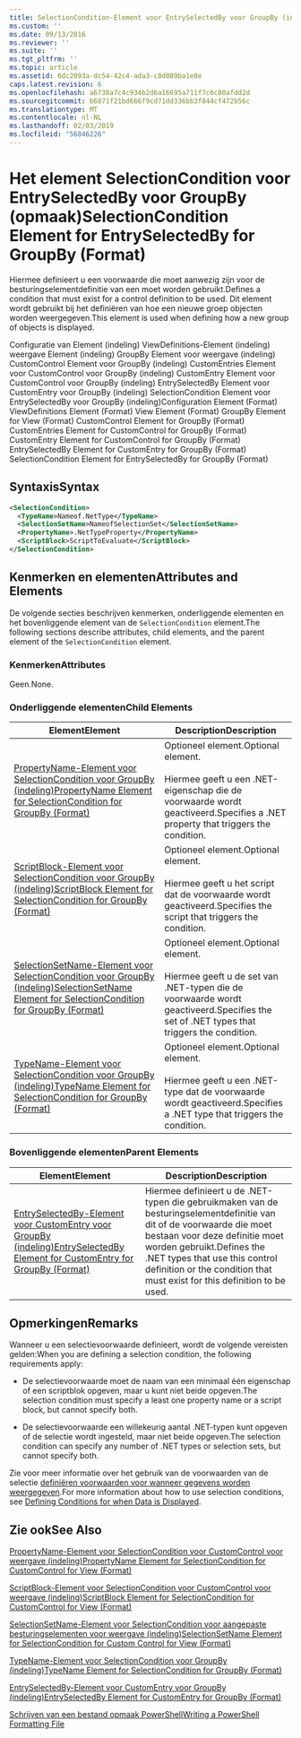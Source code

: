 ```yaml
---
title: SelectionCondition-Element voor EntrySelectedBy voor GroupBy (indeling) | Microsoft Docs
ms.custom: ''
ms.date: 09/13/2016
ms.reviewer: ''
ms.suite: ''
ms.tgt_pltfrm: ''
ms.topic: article
ms.assetid: 6dc2093a-dc54-42c4-ada3-c8d089ba1e8e
caps.latest.revision: 6
ms.openlocfilehash: a6738a7c4c934b2d6a16695a711f7c6c80afdd2d
ms.sourcegitcommit: b6871f21bd666f9cd71dd336bb3f844cf472b56c
ms.translationtype: MT
ms.contentlocale: nl-NL
ms.lasthandoff: 02/03/2019
ms.locfileid: "56846226"
---
```

# <a name="selectioncondition-element-for-entryselectedby-for-groupby-format"></a><span data-ttu-id="6332b-102">Het element SelectionCondition voor EntrySelectedBy voor GroupBy (opmaak)</span><span class="sxs-lookup"><span data-stu-id="6332b-102">SelectionCondition Element for EntrySelectedBy for GroupBy (Format)</span></span>

<span data-ttu-id="6332b-103">Hiermee definieert u een voorwaarde die moet aanwezig zijn voor de besturingselementdefinitie van een moet worden gebruikt.</span><span class="sxs-lookup"><span data-stu-id="6332b-103">Defines a condition that must exist for a control definition to be used.</span></span> <span data-ttu-id="6332b-104">Dit element wordt gebruikt bij het definiëren van hoe een nieuwe groep objecten worden weergegeven.</span><span class="sxs-lookup"><span data-stu-id="6332b-104">This element is used when defining how a new group of objects is displayed.</span></span>

<span data-ttu-id="6332b-105">Configuratie van Element (indeling) ViewDefinitions-Element (indeling) weergave Element (indeling) GroupBy Element voor weergave (indeling) CustomControl Element voor GroupBy (indeling) CustomEntries Element voor CustomControl voor GroupBy (indeling) CustomEntry Element voor CustomControl voor GroupBy (indeling) EntrySelectedBy Element voor CustomEntry voor GroupBy (indeling) SelectionCondition Element voor EntrySelectedBy voor GroupBy (indeling)</span><span class="sxs-lookup"><span data-stu-id="6332b-105">Configuration Element (Format) ViewDefinitions Element (Format) View Element (Format) GroupBy Element for View (Format) CustomControl Element for GroupBy (Format) CustomEntries Element for CustomControl for GroupBy (Format) CustomEntry Element for CustomControl for GroupBy (Format) EntrySelectedBy Element for CustomEntry for GroupBy (Format) SelectionCondition Element for EntrySelectedBy for GroupBy (Format)</span></span>

## <a name="syntax"></a><span data-ttu-id="6332b-106">Syntaxis</span><span class="sxs-lookup"><span data-stu-id="6332b-106">Syntax</span></span>

```xml
<SelectionCondition>
  <TypeName>Nameof.NetType</TypeName>
  <SelectionSetName>NameofSelectionSet</SelectionSetName>
  <PropertyName>.NetTypeProperty</PropertyName>
  <ScriptBlock>ScriptToEvaluate</ScriptBlock>
</SelectionCondition>
```

## <a name="attributes-and-elements"></a><span data-ttu-id="6332b-107">Kenmerken en elementen</span><span class="sxs-lookup"><span data-stu-id="6332b-107">Attributes and Elements</span></span>

<span data-ttu-id="6332b-108">De volgende secties beschrijven kenmerken, onderliggende elementen en het bovenliggende element van de `SelectionCondition` element.</span><span class="sxs-lookup"><span data-stu-id="6332b-108">The following sections describe attributes, child elements, and the parent element of the `SelectionCondition` element.</span></span>

### <a name="attributes"></a><span data-ttu-id="6332b-109">Kenmerken</span><span class="sxs-lookup"><span data-stu-id="6332b-109">Attributes</span></span>

<span data-ttu-id="6332b-110">Geen.</span><span class="sxs-lookup"><span data-stu-id="6332b-110">None.</span></span>

### <a name="child-elements"></a><span data-ttu-id="6332b-111">Onderliggende elementen</span><span class="sxs-lookup"><span data-stu-id="6332b-111">Child Elements</span></span>

|<span data-ttu-id="6332b-112">Element</span><span class="sxs-lookup"><span data-stu-id="6332b-112">Element</span></span>|<span data-ttu-id="6332b-113">Description</span><span class="sxs-lookup"><span data-stu-id="6332b-113">Description</span></span>|
|-------------|-----------------|
|[<span data-ttu-id="6332b-114">PropertyName-Element voor SelectionCondition voor GroupBy (indeling)</span><span class="sxs-lookup"><span data-stu-id="6332b-114">PropertyName Element for SelectionCondition for GroupBy (Format)</span></span>](./propertyname-element-for-selectioncondition-for-groupby-format.md)|<span data-ttu-id="6332b-115">Optioneel element.</span><span class="sxs-lookup"><span data-stu-id="6332b-115">Optional element.</span></span><br /><br /> <span data-ttu-id="6332b-116">Hiermee geeft u een .NET-eigenschap die de voorwaarde wordt geactiveerd.</span><span class="sxs-lookup"><span data-stu-id="6332b-116">Specifies a .NET property that triggers the condition.</span></span>|
|[<span data-ttu-id="6332b-117">ScriptBlock-Element voor SelectionCondition voor GroupBy (indeling)</span><span class="sxs-lookup"><span data-stu-id="6332b-117">ScriptBlock Element for SelectionCondition for GroupBy (Format)</span></span>](./scriptblock-element-for-selectioncondition-for-entryselectedby-for-groupby-format.md)|<span data-ttu-id="6332b-118">Optioneel element.</span><span class="sxs-lookup"><span data-stu-id="6332b-118">Optional element.</span></span><br /><br /> <span data-ttu-id="6332b-119">Hiermee geeft u het script dat de voorwaarde wordt geactiveerd.</span><span class="sxs-lookup"><span data-stu-id="6332b-119">Specifies the script that triggers the condition.</span></span>|
|[<span data-ttu-id="6332b-120">SelectionSetName-Element voor SelectionCondition voor GroupBy (indeling)</span><span class="sxs-lookup"><span data-stu-id="6332b-120">SelectionSetName Element for SelectionCondition for GroupBy (Format)</span></span>](./selectionsetname-element-for-selectioncondition-for-groupby-format.md)|<span data-ttu-id="6332b-121">Optioneel element.</span><span class="sxs-lookup"><span data-stu-id="6332b-121">Optional element.</span></span><br /><br /> <span data-ttu-id="6332b-122">Hiermee geeft u de set van .NET-typen die de voorwaarde wordt geactiveerd.</span><span class="sxs-lookup"><span data-stu-id="6332b-122">Specifies the set of .NET types that triggers the condition.</span></span>|
|[<span data-ttu-id="6332b-123">TypeName-Element voor SelectionCondition voor GroupBy (indeling)</span><span class="sxs-lookup"><span data-stu-id="6332b-123">TypeName Element for SelectionCondition for GroupBy  (Format)</span></span>](./typename-element-for-selectioncondition-for-groupby-format.md)|<span data-ttu-id="6332b-124">Optioneel element.</span><span class="sxs-lookup"><span data-stu-id="6332b-124">Optional element.</span></span><br /><br /> <span data-ttu-id="6332b-125">Hiermee geeft u een .NET-type dat de voorwaarde wordt geactiveerd.</span><span class="sxs-lookup"><span data-stu-id="6332b-125">Specifies a .NET type that triggers the condition.</span></span>|

### <a name="parent-elements"></a><span data-ttu-id="6332b-126">Bovenliggende elementen</span><span class="sxs-lookup"><span data-stu-id="6332b-126">Parent Elements</span></span>

|<span data-ttu-id="6332b-127">Element</span><span class="sxs-lookup"><span data-stu-id="6332b-127">Element</span></span>|<span data-ttu-id="6332b-128">Description</span><span class="sxs-lookup"><span data-stu-id="6332b-128">Description</span></span>|
|-------------|-----------------|
|[<span data-ttu-id="6332b-129">EntrySelectedBy-Element voor CustomEntry voor GroupBy (indeling)</span><span class="sxs-lookup"><span data-stu-id="6332b-129">EntrySelectedBy Element for CustomEntry for GroupBy (Format)</span></span>](./entryselectedby-element-for-customentry-for-groupby-format.md)|<span data-ttu-id="6332b-130">Hiermee definieert u de .NET-typen die gebruikmaken van de besturingselementdefinitie van dit of de voorwaarde die moet bestaan voor deze definitie moet worden gebruikt.</span><span class="sxs-lookup"><span data-stu-id="6332b-130">Defines the .NET types that use this control definition or the condition that must exist for this definition to be used.</span></span>|

## <a name="remarks"></a><span data-ttu-id="6332b-131">Opmerkingen</span><span class="sxs-lookup"><span data-stu-id="6332b-131">Remarks</span></span>

<span data-ttu-id="6332b-132">Wanneer u een selectievoorwaarde definieert, wordt de volgende vereisten gelden:</span><span class="sxs-lookup"><span data-stu-id="6332b-132">When you are defining a selection condition, the following requirements apply:</span></span>

- <span data-ttu-id="6332b-133">De selectievoorwaarde moet de naam van een minimaal één eigenschap of een scriptblok opgeven, maar u kunt niet beide opgeven.</span><span class="sxs-lookup"><span data-stu-id="6332b-133">The selection condition must specify a least one property name or a script block, but cannot specify both.</span></span>

- <span data-ttu-id="6332b-134">De selectievoorwaarde een willekeurig aantal .NET-typen kunt opgeven of de selectie wordt ingesteld, maar niet beide opgeven.</span><span class="sxs-lookup"><span data-stu-id="6332b-134">The selection condition can specify any number of .NET types or selection sets, but cannot specify both.</span></span>

<span data-ttu-id="6332b-135">Zie voor meer informatie over het gebruik van de voorwaarden van de selectie [definiëren voorwaarden voor wanneer gegevens worden weergegeven](./defining-conditions-for-displaying-data.md).</span><span class="sxs-lookup"><span data-stu-id="6332b-135">For more information about how to use selection conditions, see [Defining Conditions for when Data is Displayed](./defining-conditions-for-displaying-data.md).</span></span>

## <a name="see-also"></a><span data-ttu-id="6332b-136">Zie ook</span><span class="sxs-lookup"><span data-stu-id="6332b-136">See Also</span></span>

[<span data-ttu-id="6332b-137">PropertyName-Element voor SelectionCondition voor CustomControl voor weergave (indeling)</span><span class="sxs-lookup"><span data-stu-id="6332b-137">PropertyName Element for SelectionCondition for CustomControl for View (Format)</span></span>](./propertyname-element-for-selectioncondition-for-customcontrol-for-view-format.md)

[<span data-ttu-id="6332b-138">ScriptBlock-Element voor SelectionCondition voor CustomControl voor weergave (indeling)</span><span class="sxs-lookup"><span data-stu-id="6332b-138">ScriptBlock Element for SelectionCondition for CustomControl for View (Format)</span></span>](./scriptblock-element-for-selectioncondition-for-customcontrol-for-view-format.md)

[<span data-ttu-id="6332b-139">SelectionSetName-Element voor SelectionCondition voor aangepaste besturingselementen voor weergave (indeling)</span><span class="sxs-lookup"><span data-stu-id="6332b-139">SelectionSetName Element for SelectionCondition for Custom Control for View (Format)</span></span>](./selectionsetname-element-for-selectioncondition-for-customcontrol-for-view-format.md)

[<span data-ttu-id="6332b-140">TypeName-Element voor SelectionCondition voor GroupBy (indeling)</span><span class="sxs-lookup"><span data-stu-id="6332b-140">TypeName Element for SelectionCondition for GroupBy  (Format)</span></span>](./typename-element-for-selectioncondition-for-groupby-format.md)

[<span data-ttu-id="6332b-141">EntrySelectedBy-Element voor CustomEntry voor GroupBy (indeling)</span><span class="sxs-lookup"><span data-stu-id="6332b-141">EntrySelectedBy Element for CustomEntry for GroupBy (Format)</span></span>](./entryselectedby-element-for-customentry-for-groupby-format.md)

[<span data-ttu-id="6332b-142">Schrijven van een bestand opmaak PowerShell</span><span class="sxs-lookup"><span data-stu-id="6332b-142">Writing a PowerShell Formatting File</span></span>](./writing-a-powershell-formatting-file.md)
